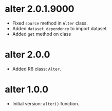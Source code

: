 # alter 2.0.1.9000

- Fixed `source` method in `Alter` class.
- Added `dataset_dependency` to import dataset
- Added `get` method on class

# alter 2.0.0

* Added R6 class: `Alter`.

# alter 1.0.0

* Initial version: `alter()` function.
